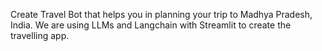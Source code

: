 Create Travel Bot that helps you in planning your trip to Madhya Pradesh, India. We are using LLMs and Langchain with Streamlit to create the travelling app.
